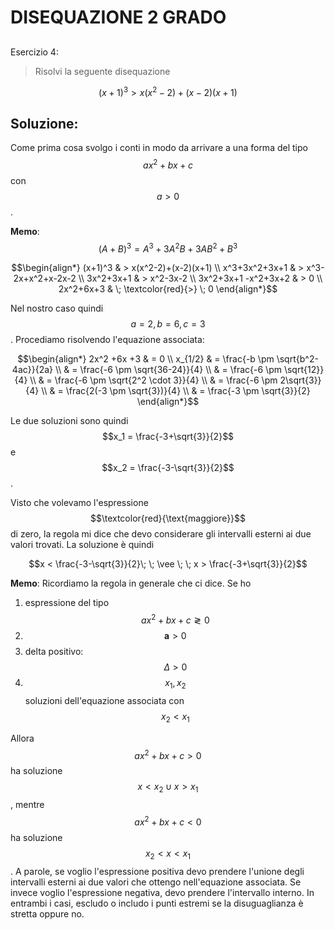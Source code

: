 ﻿# DISEQUAZIONE 2 GRADO

<!--Upmath extremely simplifies this task by using Markdown and LaTeX. It converts the Markdown syntax extended with LaTeX equations support into HTML code you can publish anywhere on the web.-->

<!--![Paper written in LaTeX](/i/latex.jpg)-->

## 

Esercizio 4:

> Risolvi la seguente disequazione

$$(x+1)^3 > x(x^2-2)+(x-2)(x+1)$$

## Soluzione: 

Come prima cosa svolgo i conti in modo da arrivare a una forma del tipo $$ax^2 + bx + c$$ con $$a>0$$. 

**Memo**: $$(A+B)^3 = A^3 + 3A^2B+3AB^2+B^3$$

$$\begin{align*}
(x+1)^3 & > x(x^2-2)+(x-2)(x+1) \\
x^3+3x^2+3x+1 & > x^3-2x+x^2+x-2x-2 \\
3x^2+3x+1 & > x^2-3x-2 \\
3x^2+3x+1 -x^2+3x+2 & > 0 \\
2x^2+6x+3 & \; \textcolor{red}{>} \; 0  
\end{align*}$$

Nel nostro caso quindi $$a = 2, b = 6, c = 3$$. Procediamo risolvendo l'equazione associata: 

$$\begin{align*}
2x^2 +6x +3 & =  0 \\
x_{1/2} & = \frac{-b \pm \sqrt{b^2-4ac}}{2a} \\
& = \frac{-6 \pm \sqrt{36-24}}{4} \\
& =  \frac{-6 \pm \sqrt{12}}{4} \\
& =  \frac{-6 \pm \sqrt{2^2 \cdot 3}}{4} \\ 
& =  \frac{-6 \pm 2\sqrt{3}}{4} \\
& = \frac{2(-3 \pm \sqrt{3})}{4} \\
& = \frac{-3 \pm \sqrt{3}}{2}
\end{align*}$$

Le due soluzioni sono quindi $$x_1 = \frac{-3+\sqrt{3}}{2}$$ e $$x_2 = \frac{-3-\sqrt{3}}{2}$$. 

Visto che volevamo l'espressione $$\textcolor{red}{\text{maggiore}}$$ di zero, la regola mi dice che devo considerare gli intervalli esterni ai due valori trovati. La soluzione è quindi

$$x < \frac{-3-\sqrt{3}}{2}\; \;  \vee \; \; x > \frac{-3+\sqrt{3}}{2}$$

**Memo**: Ricordiamo la regola in generale che ci dice. Se ho

1. espressione del tipo $$ax^2+bx+c \gtrless 0$$
1. $$\textbf{a}>0$$
1. delta positivo: $$\Delta > 0$$
1. $$x_1,x_2$$ soluzioni dell'equazione associata con $$x_2 < x_1$$

Allora $$ax^2+bx+c > 0$$ ha soluzione $$x < x_2 \cup x > x_1$$, mentre $$ax^2+bx+c < 0$$ ha soluzione $$x_2 < x < x_1$$. A parole, se voglio l'espressione positiva devo prendere l'unione degli intervalli esterni ai due valori che ottengo nell'equazione associata. Se invece voglio l'espressione negativa, devo prendere l'intervallo interno. In entrambi i casi, escludo o includo i punti estremi se la disuguaglianza è stretta oppure no.  

